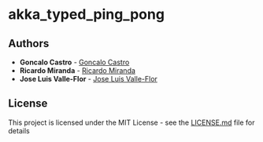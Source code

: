 # akka_typed_ping_pong

## Authors
* **Goncalo Castro** - [Goncalo Castro](https://github.com/goncaloccastro)
* **Ricardo Miranda** - [Ricardo Miranda](https://github.com/ricardomiranda)
* **Jose Luis Valle-Flor** - [Jose Luis Valle-Flor](https://github.com/joseluisvf)

## License
This project is licensed under the MIT License - see the [LICENSE.md](../LICENSE.md) file for details
